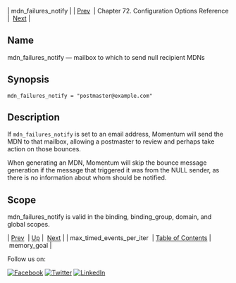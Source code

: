 | mdn_failures_notify |
| [Prev](conf.ref.max_timed_events_per_iter.php)  | Chapter 72. Configuration Options Reference |  [Next](conf.ref.memory_goal.php) |

<a name="conf.ref.mdn_failures_notify"></a>
## Name

mdn_failures_notify — mailbox to which to send null recipient MDNs

## Synopsis

`mdn_failures_notify = "postmaster@example.com"`

<a name="idp25490400"></a>
## Description

If `mdn_failures_notify` is set to an email address, Momentum will send the MDN to that mailbox, allowing a postmaster to review and perhaps take action on those bounces.

When generating an MDN, Momentum will skip the bounce message generation if the message that triggered it was from the NULL sender, as there is no information about whom should be notified.

<a name="idp25493424"></a>
## Scope

mdn_failures_notify is valid in the binding, binding_group, domain, and global scopes.

| [Prev](conf.ref.max_timed_events_per_iter.php)  | [Up](config.options.ref.php) |  [Next](conf.ref.memory_goal.php) |
| max_timed_events_per_iter  | [Table of Contents](index.php) |  memory_goal |

Follow us on:

[![Facebook](https://support.messagesystems.com/images/icon-facebook.png)](http://www.facebook.com/messagesystems) [![Twitter](https://support.messagesystems.com/images/icon-twitter.png)](http://twitter.com/#!/MessageSystems) [![LinkedIn](https://support.messagesystems.com/images/icon-linkedin.png)](http://www.linkedin.com/company/message-systems)